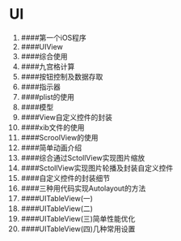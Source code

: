  
### 

# UI

1. ####第一个iOS程序
2. ####UIView
3. ####综合使用
4. ####九宫格计算
5. ####按钮控制及数据存取
6. ####指示器
7. ####plist的使用
8. ####模型
9. ####View自定义控件的封装
10. ####xib文件的使用
11. ####ScroolView的使用
12. ####简单动画介绍
13. ####综合通过SctollView实现图片缩放
14. ####SctollView实现图片轮播及封装自定义控件
15. ####自定义控件的封装细节
16. ####三种用代码实现Autolayout的方法
17. ####UITableView(一)
18. ####UITableView(二)
19. ####UITableView(三)简单性能优化
20. ####UITableView(四)几种常用设置
